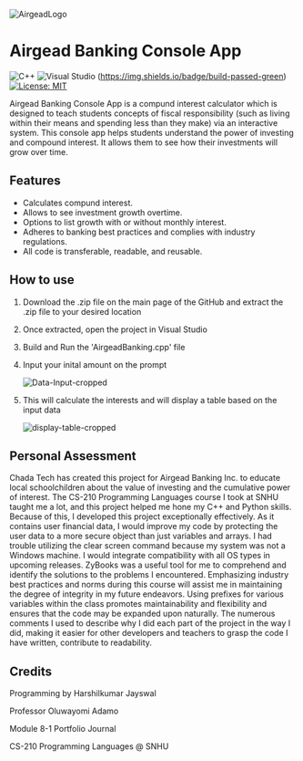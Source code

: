 ![AirgeadLogo](https://user-images.githubusercontent.com/87956398/185753181-9520e134-8b54-4d86-9002-e68dffd7a176.png)
#  **Airgead Banking Console App**

![C++](https://img.shields.io/badge/c++-%2300599C.svg?style=for-the-badge&logo=c%2B%2B&logoColor=white)   ![Visual Studio](https://img.shields.io/badge/Visual%20Studio-5C2D91.svg?style=for-the-badge&logo=visual-studio&logoColor=white) (https://img.shields.io/badge/build-passed-green) [![License: MIT](https://img.shields.io/badge/License-MIT-yellow.svg)](https://opensource.org/licenses/MIT)

Airgead Banking Console App is a compund interest calculator which is designed to teach students concepts of fiscal responsibility  (such as living within their means and spending less than they make) via an interactive system. This console app helps students understand the power of investing and compound interest. It allows them to see how their investments will grow over time. 

## Features
- Calculates compund interest.
- Allows to see investment growth overtime.
- Options to list growth with or without monthly interest.
- Adheres to banking best practices and complies with industry regulations. 
- All code is transferable, readable, and reusable. 

## How to use 
1. Download the .zip file on the main page of the GitHub and extract the .zip file to your desired location
2. Once extracted, open the project in Visual Studio 
3. Build and Run the 'AirgeadBanking.cpp' file
4. Input your inital amount on the prompt

     ![Data-Input-cropped](https://user-images.githubusercontent.com/87956398/185756454-754c1b26-48fa-409d-9524-54edceaae710.jpg) 
     
5. This will calculate the interests and will display a table based on the input data

     ![display-table-cropped](https://user-images.githubusercontent.com/87956398/185756445-05630e56-433d-4caf-8af8-86af4f1962ec.jpg)

## Personal Assessment
Chada Tech has created this project for Airgead Banking Inc. to educate local schoolchildren about the value of investing and the cumulative power of interest. The CS-210 Programming Languages course I took at SNHU taught me a lot, and this project helped me hone my C++ and Python skills. Because of this, I developed this project exceptionally effectively. As it contains user financial data, I would improve my code by protecting the user data to a more secure object than just variables and arrays. I had trouble utilizing the clear screen command because my system was not a Windows machine. I would integrate compatibility with all OS types in upcoming releases.  ZyBooks was a useful tool for me to comprehend and identify the solutions to the problems I encountered. Emphasizing industry best practices and norms during this course will assist me in maintaining the degree of integrity in my future endeavors. Using prefixes for various variables within the class promotes maintainability and flexibility and ensures that the code may be expanded upon naturally. The numerous comments I used to describe why I did each part of the project in the way I did, making it easier for other developers and teachers to grasp the code I have written, contribute to readability. 

## Credits
Programming by Harshilkumar Jayswal

Professor Oluwayomi Adamo

Module 8-1 Portfolio Journal 

CS-210 Programming Languages @ SNHU

